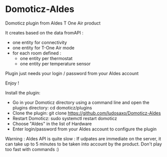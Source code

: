 # Domoticz-Aldes
Domoticz plugin from  Aldes T One Air product

It creates based on the data fromAPI :
- one entity for connectivity
- one entity for T-One Air mode
- for each room defined :
   - one entity per thermostat
   - one entity per temperature sensor

Plugin just needs your login / password from your Aldes account

Enjoy !

Install the plugin:
- Go in your Domoticz directory using a command line and open the plugins directory: cd domoticz/plugins
- Clone the plugin: git clone https://github.com/ludosaxo/Domoticz-Aldes
- Restart Domoticz: sudo systemctl restart domoticz
- Choose "Aldes" in the list of Hardware
- Enter login/password from your Aldes account to configure the plugin

Warning :
Aldes API is quite slow : If udpates are immediate on the server, it can take up to 5 minutes to be taken into account by the product.
Don't play too fast with commands :)
